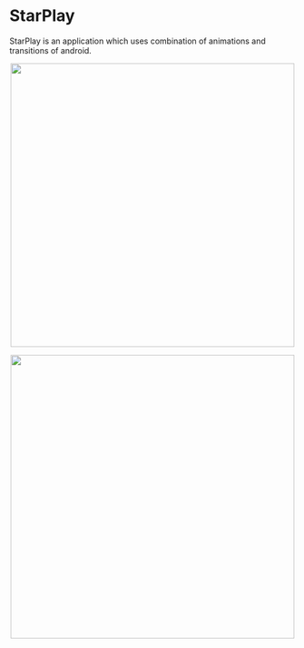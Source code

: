 # StarPlay
StarPlay is an application which uses combination of animations and transitions of android.

<p align="center"><img src="https://user-images.githubusercontent.com/110735413/202635051-83aced21-2c8c-4064-a121-1e4fe585198b.png" height="500"></p>

<p align="center"><img src="https://user-images.githubusercontent.com/110735413/202635054-2244f4b8-8e7f-4607-8fa6-72680a9a5973.png" height="500"></p>

